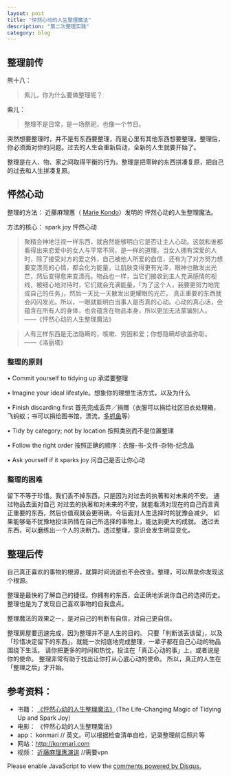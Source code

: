 ```yaml
---
layout: post
title: "怦然心动的人生整理魔法"
description: "第二次整理实践"
category: blog
---
```




## 整理前传

熊十八：
>  紫儿，你为什么要做整理呢？

紫儿：

> 整理不是日常，是一场祭祀，也像一个节日。

突然想要整理时，并不是有东西要整理，而是心里有其他东西想要整理。整理后，你必须面对你的问题。过去的人生会重新启动，全新的人生就要开始了。
	
整理是在人、物、家之间取得平衡的行为。整理是把零碎的东西拼凑复原，把自己的过去和人生拼凑复原。


## 怦然心动

整理的方法： 近藤麻理惠（ [Marie Kondo](https://en.wikipedia.org/wiki/Marie_Kondo)）发明的 怦然心动的人生整理魔法。

方法的核心： spark joy 怦然心动

> 聚精会神地注视一样东西，就自然能够明白它是否让主人心动。这就和谁都看得出来恋爱中的女人与平常不同，是一样的道理。当女人拥有深爱的人时，除了接受对方的爱之外，自己被他人所爱的自信，还有为了对方努力想要变漂亮的心情，都会化为能量，让肌肤变得更有光泽，眼神也散发出光芒，然后变得愈来变漂亮。物品也一样，当它们接收到主人充满感情的视线，被细心地对待时，它们就会充满能量，「为了这个人，我要更努力地完成自己的任务」，然后一天比一天散发出更耀眼的光芒。 真正重要的东西就会闪闪发光。所以，一眼就能明白当事人是否真的心动。心动的真心话，会蕴含在所有人的身体，也会蕴含在物品本身，所以更加无法蒙骗别人。
 ——《怦然心动的人生整理魔法》

> 人有三样东西是无法隐瞒的，咳嗽、穷困和爱；你想隐瞒却欲盖弥彰。
 ——《洛丽塔》

### 整理的原则

•	Commit yourself to tidying up  承诺要整理

•	Imagine your ideal lifestyle。想象你的理想生活方式，以及为什么

•	Finish discarding first 首先完成丢弃／捐赠（衣服可以捐给社区旧衣处理箱，飞蚂蚁；书可以捐给图书馆，漂流，[多抓鱼](https://www.duozhuayu.com)等）

•	Tidy by category; not by location 按照类别而不是位置整理

•	Follow the right order 按照正确的顺序：衣服-书-文件-杂物-纪念品

•	Ask yourself if it sparks joy 问自己是否让你心动

### 整理的困难

留下不等于珍惜。我们丢不掉东西，只是因为对过去的执著和对未来的不安。
通过物品去面对自己 对过去的执著和对未来的不安，就能看清对现在的自己而言真正重要的东西，然后价值观就会更明确，今后面对人生选择时的犹豫会减少。
如果能够毫不犹豫地投注热情在自己所选择的事物上，能达到更大的成就。
透过丢东西，可以磨练出一个人的决断力。透过整理，意识会发生明显变化。

## 整理后传
自己真正喜欢的事物的根源，就算时间流逝也不会改变。整理，可以帮助你发现这个根源。

整理是最快的了解自己的捷径。你拥有的东西，会正确地诉说你自己的选择历史。
整理也是为了发现自己喜欢事物的自我盘点。


整理魔法的效果之一，是对自己的判断有自信，对自己更自信。

整理房屋要迅速完成，因为整理并不是人生的目的。
只要「判断该丢该留」，以及「珍惜决定留下的东西」，就能一次彻底地完成整理，一辈子都在自己心动的物品围绕下生活。
请你把更多的时间和热忱，投注在「真正心动的事」上，或者说是你的使命。 整理非常有助于找出让你打从心底心动的使命。 所以，真正的人生在「整理之后」才开始。


## 参考资料：

- 书籍： [《怦然心动的人生整理魔法》](https://book.douban.com/subject/10747883/)（The Life-Changing Magic of Tidying Up and Spark Joy）
- 电影： 《怦然心动的人生整理魔法》
- app： konmari // 英文。可以根据检查清单自检，记录整理前后照片等
- 网站：http://konmari.com
- 视频： [近藤麻理惠演讲](https://www.youtube.com/watch?v=w1-HMMX_NR8&spfreload=10) //需要vpn



<div id="disqus_thread"></div>
<script>

/**
*  RECOMMENDED CONFIGURATION VARIABLES: EDIT AND UNCOMMENT THE SECTION BELOW TO INSERT DYNAMIC VALUES FROM YOUR PLATFORM OR CMS.
*  LEARN WHY DEFINING THESE VARIABLES IS IMPORTANT: https://disqus.com/admin/universalcode/#configuration-variables*/
/*
var disqus_config = function () {
this.page.url = https://violettianjie.github.io;  // Replace PAGE_URL with your page's canonical URL variable
this.page.identifier = https://violettianjie.github.io; // Replace PAGE_IDENTIFIER with your page's unique identifier variable
};
*/
(function() { // DON'T EDIT BELOW THIS LINE
var d = document, s = d.createElement('script');
s.src = 'https://https-violettianjie-github-io-1.disqus.com/embed.js';
s.setAttribute('data-timestamp', +new Date());
(d.head || d.body).appendChild(s);
})();
</script>
<noscript>Please enable JavaScript to view the <a href="https://disqus.com/?ref_noscript">comments powered by Disqus.</a></noscript>

